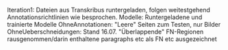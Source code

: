 Iteration1: Dateien aus Transkribus runtergeladen, folgen weitestgehend Annotationsrichtlinien wie besprochen.
Modelle: Runtergeladene und trainierte Modelle
OhneAnnotationen: "Leere" Seiten zum Testen, nur Bilder
OhneUeberschneidungen: Stand 16.07. "Überlappende" FN-Regionen rausgenommen/darin enthaltene paragraphs etc als FN etc ausgezeichnet
